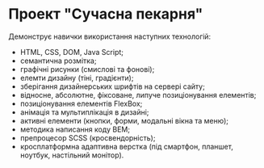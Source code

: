 # Проект "Сучасна пекарня"

Демонструє навички використання наступних технологій:
- HTML, CSS, DOM, Java Script;
- семантична розмітка;
- графічні рисунки (смислові та фонові);
- елемти дизайну (тіні, градієнти);
- зберігання дизайнерських шрифтів на сервері сайту;
- відносне, абсолютне, фіксоване, липуче позиціонування елементів;
- позиціонування елементів FlexBox;
- анімація та мультиплікація в дизайні;
- активні елементи (кнопки, форми, модальні вікна та меню);
- методика написання коду BEM;
- препроцесор SCSS (кросвендорність);
- кросплатформна адаптивна верстка (під смартфон, планшет, ноутбук, настільний монітор).


